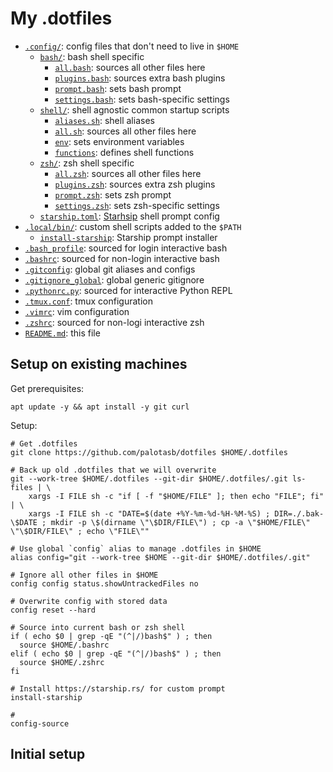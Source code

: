 # My .dotfiles

* [`.config/`](.config/): config files that don't need to live in `$HOME`
  * [`bash/`](.config/bash): bash shell specific
    * [`all.bash`](.config/bash/all.bash): sources all other files here
    * [`plugins.bash`](.config/bash/plugins.bash): sources extra bash plugins
    * [`prompt.bash`](.config/bash/prompt.bash): sets bash prompt
    * [`settings.bash`](.config/bash/settings.bash): sets bash-specific settings 
  * [`shell/`](.config/shell): shell agnostic common startup scripts
    * [`aliases.sh`](.config/shell/aliases.sh): shell aliases
    * [`all.sh`](.config/shell/all.sh): sources all other files here
    * [`env`](.config/shell/env.sh): sets environment variables
    * [`functions`](.config/shell/functions.sh): defines shell functions
  * [`zsh/`](.config/zsh): zsh shell specific
    * [`all.zsh`](.config/zsh/all.zsh): sources all other files here
    * [`plugins.zsh`](.config/zsh/plugins.zsh): sources extra zsh plugins
    * [`prompt.zsh`](.config/zsh/prompt.zsh): sets zsh prompt
    * [`settings.zsh`](.config/zsh/settings.zsh): sets zsh-specific settings 
  * [`starship.toml`](.config/starship.toml):
    [Starhsip](https://starship.rs/) shell prompt config
* [`.local/bin/`](.local/bin/): custom shell scripts added to the `$PATH`
  * [`install-starship`](.local/bin/install-starship): Starship prompt installer
* [`.bash_profile`](.bash_profile): sourced for login interactive bash
* [`.bashrc`](.bashrc): sourced for non-login interactive bash
* [`.gitconfig`](.gitconfig): global git aliases and configs
* [`.gitignore_global`](.gitignore_global): global generic gitignore
* [`.pythonrc.py`](.pythonrc.py): sourced for interactive Python REPL
* [`.tmux.conf`](.tmux.conf): tmux configuration
* [`.vimrc`](.vimrc): vim configuration
* [`.zshrc`](.zshrc): sourced for non-logi interactive zsh
* [`README.md`](README.md): this file

## Setup on existing machines

Get prerequisites:

```shell
apt update -y && apt install -y git curl
```

Setup:

```shell
# Get .dotfiles
git clone https://github.com/palotasb/dotfiles $HOME/.dotfiles

# Back up old .dotfiles that we will overwrite
git --work-tree $HOME/.dotfiles --git-dir $HOME/.dotfiles/.git ls-files | \
    xargs -I FILE sh -c "if [ -f "$HOME/FILE" ]; then echo "FILE"; fi" | \
    xargs -I FILE sh -c "DATE=$(date +%Y-%m-%d-%H-%M-%S) ; DIR=./.bak-\$DATE ; mkdir -p \$(dirname \"\$DIR/FILE\") ; cp -a \"$HOME/FILE\" \"\$DIR/FILE\" ; echo \"FILE\""

# Use global `config` alias to manage .dotfiles in $HOME
alias config="git --work-tree $HOME --git-dir $HOME/.dotfiles/.git"

# Ignore all other files in $HOME
config config status.showUntrackedFiles no

# Overwrite config with stored data
config reset --hard

# Source into current bash or zsh shell
if ( echo $0 | grep -qE "(^|/)bash$" ) ; then
  source $HOME/.bashrc
elif ( echo $0 | grep -qE "(^|/)bash$" ) ; then
  source $HOME/.zshrc
fi

# Install https://starship.rs/ for custom prompt
install-starship

#
config-source
```

## Initial setup